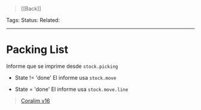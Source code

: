 > [[Back]]

Tags: 
Status: 
Related: 

___

# Packing List

Informe que se imprime desde `stock.picking`

- State != 'done'
	El informe usa `stock.move`
	
- State = 'done'
	El informe usa `stock.move.line`

> [Coralim v16](https://github.com/puntsistemes/coralim_odoo/pull/34)